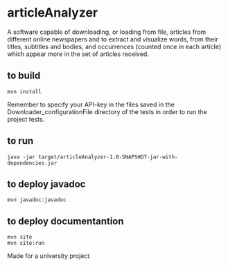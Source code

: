 # articleAnalyzer
A software capable of downloading, or loading from file, articles from different online newspapers and to extract and visualize words, from their titles, subtitles and bodies, and occurrences (counted once in each article) which appear more in the set of articles received.

## to build
    mvn install

Remember to specify your API-key in the files saved in the Downloader_configurationFile directory of the tests in order to run the project tests.

## to run
    java -jar target/articleAnalyzer-1.0-SNAPSHOT-jar-with-dependencies.jar

## to deploy javadoc
    mvn javadoc:javadoc

## to deploy documentantion
    mvn site
    mvn site:run

Made for a university project
